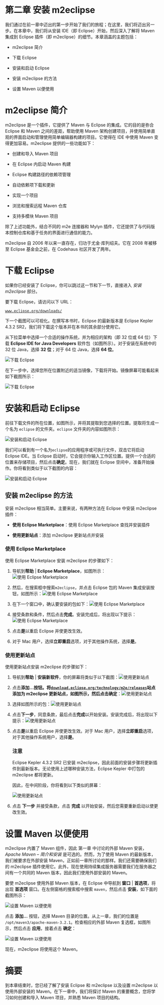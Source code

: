 # 第二章 安装 m2eclipse

我们通过在前一章中迈出的第一步开始了我们的旅程；在这里，我们将迈出另一步。在本章中，我们将从安装 IDE（即 Eclipse）开始，然后深入了解将 Maven 集成到 Eclipse 插件（即 m2eclipse）的细节。本章涵盖的主题包括：

+   m2eclipse 简介

+   下载 Eclipse

+   安装和启动 Eclipse

+   安装 m2eclipse 的方法

+   设置 Maven 以便使用

# m2eclipse 简介

m2eclipse 是一个插件，它提供了 Maven 与 Eclipse 的集成。它的目的是弥合 Eclipse 和 Maven 之间的差距，帮助使用 Maven 架构创建项目，并使用简单直观的界面启动和管理使用简单编辑器构建的项目。它使得在 IDE 中使用 Maven 变得更加容易。m2eclipse 提供的一些功能如下：

+   创建和导入 Maven 项目

+   在 Eclipse 内启动 Maven 构建

+   Eclipse 构建路径的依赖项管理

+   自动依赖项下载和更新

+   实现一个项目

+   浏览和搜索远程 Maven 仓库

+   支持多模块 Maven 项目

除了上述功能外，结合不同的 m2e 连接器和 Mylyn 插件，它还提供了与代码版本控制仓库和基于任务的界面进行通信的能力。

m2eclipse 自 2006 年以来一直存在，归功于尤金·库列绍夫。它在 2008 年被移至 Eclipse 基金会之前，在 Codehaus 社区开发了两年。

# 下载 Eclipse

如果你已经安装了 Eclipse，你可以跳过这一节和下一节，直接进入 *安装 m2eclipse* 部分。

要下载 Eclipse，请访问以下 URL：

[`www.eclipse.org/downloads/`](https://www.eclipse.org/downloads/)

下一个截图可以可视化。在撰写本书时，Eclipse 的最新版本是 Eclipse Kepler 4.3.2 SR2，我们将下载这个版本并在本书的其余部分使用它。

从下拉菜单中选择一个合适的操作系统，并为相应的架构（即 32 位或 64 位）下载 **Eclipse IDE for Java Developers** 软件包（如图所示）。对于安装在系统中的 32 位 Java，选择 **32 位**；对于 64 位 Java，选择 **64 位**。

![下载 Eclipse](img/00006.jpeg)

在下一步中，选择您所在位置附近的适当镜像，下载将开始。镜像屏幕可能看起来如下截图所示：

![下载 Eclipse](img/00007.jpeg)

# 安装和启动 Eclipse

前往下载文件的所在位置，如图所示，并将其提取到您选择的位置。提取将生成一个名为 `eclipse` 的文件夹。`eclipse` 文件夹的内容如图所示：

![安装和启动 Eclipse](img/00008.jpeg)

我们可以看到有一个名为`eclipse`的应用程序或可执行文件，双击它将启动 Eclipse IDE。当 Eclipse 启动时，它会提示你输入工作区位置。提供一个合适的位置来存储项目，然后点击**确定**。现在，我们就在 Eclipse 空间中，准备开始操作。你将看到类似于以下截图的内容：

![安装和启动 Eclipse](img/00009.jpeg)

## 安装 m2eclipse 的方法

安装 m2eclipse 相当简单。主要来说，有两种方法在 Eclipse 中安装 m2eclipse 插件：

+   **使用 Eclipse Marketplace**：使用 Eclipse Marketplace 查找并安装插件

+   **使用更新站点**：添加 m2eclipse 更新站点并安装

### 使用 Eclipse Marketplace

使用 Eclipse Marketplace 安装 m2eclipse 的步骤如下：

1.  导航到**帮助** | **Eclipse Marketplace**，如图所示：![使用 Eclipse Marketplace](img/00010.jpeg)

1.  然后，在搜索框中搜索`m2eclipse`，并点击 Eclipse 包的 Maven 集成安装按钮，如图所示：![使用 Eclipse Marketplace](img/00011.jpeg)

1.  在下一个窗口中，确认要安装的包如下：![使用 Eclipse Marketplace](img/00012.jpeg)

1.  接受条款和条件，然后点击**完成**。安装完成后，将出现以下提示：![使用 Eclipse Marketplace](img/00013.jpeg)

1.  点击**是**以重启 Eclipse 并使更改生效。

1.  对于 Mac 用户，选择**立即重启**选项，对于其他操作系统，选择**是**。

### 使用更新站点

使用更新站点安装 m2eclipse 的步骤如下：

1.  导航到**帮助** | **安装新软件**，你的屏幕将类似于以下截图：![使用更新站点](img/00014.jpeg)

1.  点击**添加...**按钮。将[`download.eclipse.org/technology/m2e/releases`](http://download.eclipse.org/technology/m2e/releases)站点添加为 m2eclipse 更新站点，如图所示，然后点击**确定**：![使用更新站点](img/00015.jpeg)

1.  选择如图所示的包：![使用更新站点](img/00016.jpeg)

1.  点击**下一步**，同意条款，最后点击**完成**以开始安装。安装完成后，将出现以下提示：![使用更新站点](img/00013.jpeg)

1.  点击**是**以重启 Eclipse 并使更改生效。对于 Mac 用户，选择**立即重启**选项，对于其他操作系统用户，选择**是**。

    ### 注意

    Eclipse Kepler 4.3.2 SR2 已安装 m2eclipse，因此前面的安装步骤将更新插件到最新版本。无论使用上述哪种安装方法，Eclipse Kepler 中打包的 m2eclipse 都将更新。

    因此，在中间阶段，你将看到以下类似的屏幕：

    ![使用更新站点](img/00017.jpeg)

1.  点击 **下一步** 并接受条款，点击 **完成** 以开始安装，然后您需要重新启动以使更改生效。

# 设置 Maven 以便使用

m2eclipse 内置了 Maven 组件，因此 第一章 中讨论的外部 Maven 安装，*Apache Maven – 简介和安装* 是可选的。然而，为了使用 Maven 的最新版本，我们被要求在外部安装 Maven，正如前一章所讨论的那样。我们还需要确保我们的 m2eclipse 插件使用它。此外，现在使用持续集成服务器需要我们在服务器之间有一个共同的 Maven 版本，因此我们使用外部安装的 Maven。

要使 m2eclipse 使用外部 Maven 版本，在 Eclipse 中导航到 **窗口** | **首选项**，将出现 **首选项** 窗口。在左侧窗格的搜索框中搜索 `maven`，然后点击 **安装**，如下面的截图所示：

![设置 Maven 以便使用](img/00018.jpeg)

点击 **添加...** 按钮，选择 Maven 目录的位置。从上一章，我们的位置是 `/opt/maven3/apache-maven-3.2.1`。检查相应的外部 Maven 复选框，如图所示，然后点击 **应用**，接着点击 **确定**：

![设置 Maven 以便使用](img/00019.jpeg)

现在，m2eclipse 将使用这个 Maven。

# 摘要

到本章结束时，您已经了解了安装 Eclipse 和 m2eclipse 以及设置 m2eclipse 以使用外部安装的 Maven。在下一章中，我们将探讨 Maven 的重要概念，您将学习如何创建和导入 Maven 项目，并熟悉 Maven 项目的结构。

